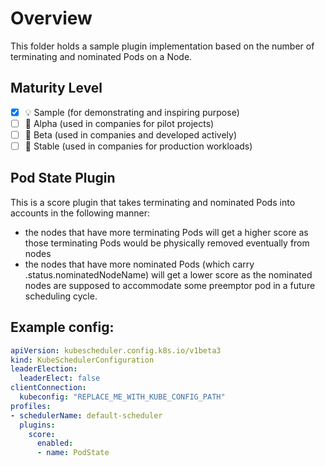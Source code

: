 # Overview

This folder holds a sample plugin implementation based 
on the number of terminating and nominated Pods on a Node.

## Maturity Level

<!-- Check one of the values: Sample, Alpha, Beta, GA -->

- [x] 💡 Sample (for demonstrating and inspiring purpose)
- [ ] 👶 Alpha (used in companies for pilot projects)
- [ ] 👦 Beta (used in companies and developed actively)
- [ ] 👨 Stable (used in companies for production workloads)

## Pod State Plugin

This is a score plugin that takes terminating and nominated Pods into accounts in the following manner:
- the nodes that have more terminating Pods will get a higher score as those terminating Pods would be physically removed eventually from nodes
- the nodes that have more nominated Pods (which carry .status.nominatedNodeName) will get a lower score as the nominated nodes are supposed to accommodate some preemptor pod in a 
future scheduling cycle.

## Example config:

```yaml
apiVersion: kubescheduler.config.k8s.io/v1beta3
kind: KubeSchedulerConfiguration
leaderElection:
  leaderElect: false
clientConnection:
  kubeconfig: "REPLACE_ME_WITH_KUBE_CONFIG_PATH"
profiles:
- schedulerName: default-scheduler
  plugins:
    score:
      enabled:
      - name: PodState
```
